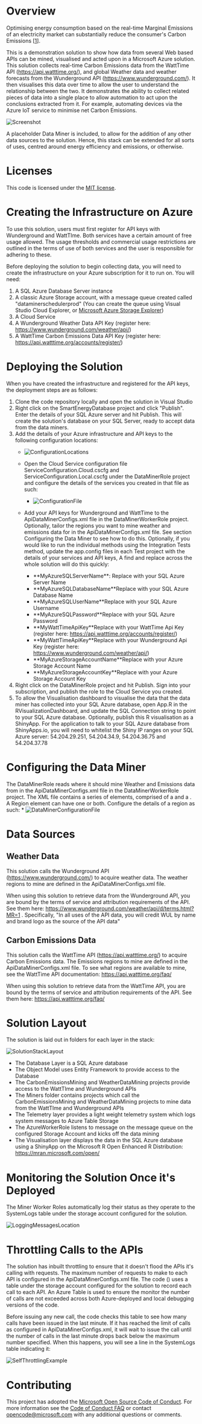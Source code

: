 # Overview
Optimising energy consumption based on the real-time Marginal Emissions of an electricity market can substantially reduce the consumer's Carbon Emissions [[1](http://ieeexplore.ieee.org/document/6128960/?reload=true)]. 

This is a demonstration solution to show how data from several Web based APIs can be mined, visualised and acted upon in a Microsoft Azure solution. This solution collects real-time Carbon Emissions data from the WattTime API (https://api.watttime.org/), and global Weather data and weather forecasts from the Wunderground API (https://www.wunderground.com/). It then visualises this data over time to allow the user to understand the relationship between the two. It demonstrates the ability to collect related pieces of data into a single place to allow automation to act upon the conclusions extracted from it. For example, automating devices via the Azure IoT service to minimise net Carbon Emissions. 

![Screenshot](Images/MainScreenshot.png)



A placeholder Data Miner is included, to allow for the addition of any other data sources to the solution. Hence, this stack can be extended for all sorts of uses, centred around energy efficiency and emissions, or otherwise. 

# Licenses
This code is licensed under the [MIT license](LICENSE).

# Creating the Infrastructure on Azure
To use this solution, users must first register for API keys with Wunderground and WattTIme. Both services have a certain amount of free usage allowed. The usage thresholds and commercial usage restrictions are outlined in the terms of use of both services and the user is responsible for adhering to these. 

Before deploying the solution to begin collecting data, you will need to create the infrastructure on your Azure subscription for it to run on. You will need:
1. A SQL Azure Database Server instance
2. A classic Azure Storage account, with a message queue created called "dataminerschedulerprod" (You  can create the queue using Visual Studio Cloud Explorer, or [Microsoft Azure Storage Explorer](http://storageexplorer.com/))
3. A Cloud Service
4. A Wunderground Weather Data API Key (register here: https://www.wunderground.com/weather/api/)
5. A WattTime Carbon Emissions Data API Key (register here: https://api.watttime.org/accounts/register/)

# Deploying the Solution
When you have created the infrastructure and registered for the API keys, the deployment steps are as follows:
1. Clone the code repository locally and open the solution in Visual Studio
2. Right click on the SmartEnergyDatabase project and click "Publish". Enter the details of your SQL Azure server and hit Publish. This will create the solution's database on your SQL Server, ready to accept data from the data miners. 
3. Add the details of your Azure infrastructure and API keys to the following configuration locations: 
	* ![ConfigurationLocations](Images/ConfigurationLocations.png)
		
	* Open the Cloud Service configuration file ServiceConfiguration.Cloud.cscfg and ServiceConfiguration.Local.cscfg under the DataMinerRole project and configure the details of the services you created in that file as such: 
		* ![ConfigurationFile](Images/ConfigurationFiles.png)
		
	* Add your API keys for Wunderground and WattTime to the ApiDataMinerConfigs.xml file in the DataMinerWorkerRole project. Optionally, tailor the regions you want to mine weather and emissions data for in the ApiDataMinerConfigs.xml file. See section Configuring the Data Miner to see how to do this.
	Optionally, if you would like to run the individual methods using the Integration Tests method, update the app.config files in each Test project with the details of your services and API keys, A find and replace across the whole solution will do this quickly:
		* \*\*MyAzureSQLServerName\*\*: Replace with your SQL Azure Server Name
		* \*\*MyAzureSQLDatabaseName\*\*Replace with your SQL Azure Database Name
		* \*\*MyAzureSQLUserName\*\*Replace with your SQL Azure Username
		* \*\*MyAzureSQLPassword\*\*Replace with your SQL Azure Password
		* \*\*MyWattTimeApiKey\*\*Replace with your WattTime Api Key  (register here: https://api.watttime.org/accounts/register/)
		* \*\*MyWattTimeApiKey\*\*Replace with your Wunderground Api Key  (register here: https://www.wunderground.com/weather/api/)
		* \*\*MyAzureStorageAccountName\*\*Replace with your Azure Storage Account Name
		* \*\*MyAzureStorageAccountKey\*\*Replace with your Azure Storage Account Key
4. Right click on the DataMinerRole project and hit Publish. Sign into your subscription, and publish the role to the Cloud Service you created. 
5. To allow the Visualisation dashboard to visualise the data that the data miner has collected into your SQL Azure database, open App.R in the RVisualizationDashboard, and update the SQL Connection string to point to your SQL Azure database. Optionally, publish this R visualisation as a ShinyApp. For the application to talk to your SQL Azure database from ShinyApps.io, you will need to whitelist the Shiny IP ranges on your SQL Azure server: 54.204.29.251, 54.204.34.9, 54.204.36.75 and 54.204.37.78

# Configuring the Data Miner
The DataMinerRole reads where it should mine Weather and Emissions data from in the ApiDataMinerConfigs.xml file in the DataMinerWorkerRole project. The XML file contains a series of <Region> elements, comprised of a <EmissionsMiningRegion> and a <WeatherMiningRegion>. A Region element can have one or both. Configure the details  of a region as such: 
	* ![DataMinerConfigurationFile](Images/DataMinerConfigFile.png)
	

# Data Sources
## Weather Data
This solution calls the Wunderground API (https://www.wunderground.com/) to acquire weather data. The weather regions to mine are defined in the ApiDataMinerConfigs.xml file. 

When using this solution to retrieve data from the Wunderground API, you are bound by the terms of service and attribution requirements of the API. See them here: https://www.wunderground.com/weather/api/d/terms.html?MR=1 . Specifically, "In all uses of the API data, you will credit WUL by name and brand logo as the source of the API data"

## Carbon Emissions Data
This solution calls the WattTime API (https://api.watttime.org/) to acquire Carbon Emissions data. The Emissions regions to mine are defined in the ApiDataMinerConfigs.xml file. To see what regions are available to mine, see the WattTime API documentation: https://api.watttime.org/faq/

When using this solution to retrieve data from the WattTime API, you are bound by the terms of service and attribution requirements of the API. See them here: https://api.watttime.org/faq/

# Solution Layout
The solution is laid out in folders for each layer in the stack: 

![SolutionStackLayout](Images/SolutionStackLayout.png)


* The Database Layer is a SQL Azure database
* The Object Model uses Entity Framework to provide access to the Database
* The CarbonEmissionsMining and WeatherDataMining projects provide access to the WattTIme and Wunderground APIs
* The Miners folder contains projects which call the CarbonEmissionsMining and WeatherDataMining projects to mine data from the WattTIme and Wunderground APIs
* The Telemetry layer provides a light weight telemetry system which logs system messages to Azure Table Storage
* The AzureWorkerRole listens to message on the message queue on the configured Storage Account and kicks off the data mining 
* The Visualisation layer displays the data in the SQL Azure database using a ShinyApp on the Microsoft R Open Enhanced R Distribution: https://mran.microsoft.com/open/
	

# Monitoring the Solution Once it's Deployed
The Miner Worker Roles automatically log their status as they operate to the SystemLogs table under the storage account configured for the solution. 

![LoggingMessagesLocation](Images/LoggingMessagesLocation.png)



# Throttling Calls to the APIs
The solution has inbuilt throttling to ensure that it doesn't flood the APIs it's calling with requests. The maximum number of requests to make to each API is configured in the ApiDataMinerConfigs.xml file. The code () uses a table under the storage account configured for the solution to record each call to each API. An Azure Table is used to ensure the monitor the number of calls are not exceeded across both Azure-deployed and local debugging versions of the code. 

Before issuing any new call, the code checks this table to see how many calls have been issued in the last minute. If it has reached the limit of calls as configured in ApiDataMinerConfigs.xml, it will wait to issue the call until the number of calls in the last minute drops back below the maximum number specified. When this happens, you will see a line in the SystemLogs table indicating it: 

![SelfThrottlingExample](Images/SelfThrottlingExample.png)



# Contributing
This project has adopted the [Microsoft Open Source Code of Conduct](https://opensource.microsoft.com/codeofconduct/). For more information see the [Code of Conduct FAQ](https://opensource.microsoft.com/codeofconduct/faq/) or contact [opencode@microsoft.com](mailto:opencode@microsoft.com) with any additional questions or comments.
